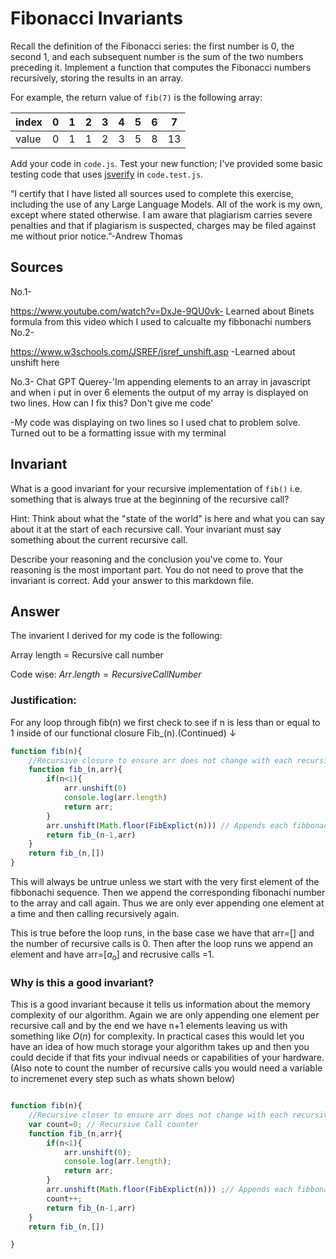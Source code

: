# Fibonacci Invariants

Recall the definition of the Fibonacci series: the first number is 0, the second
1, and each subsequent number is the sum of the two numbers preceding it.
Implement a function that computes the Fibonacci numbers recursively, storing
the results in an array.

For example, the return value of `fib(7)` is the following array:

| index |  0  |  1  |  2  |  3  |  4  |  5  |  6  |  7  |
| ----- | --- | --- | --- | --- | --- | --- | --- | --- |
| value |  0  |  1  |  1  |  2  |  3  |  5  |  8  |  13 |

Add your code in `code.js`. Test your new function; I've provided some basic
testing code that uses [jsverify](https://jsverify.github.io/) in
`code.test.js`.

“I certify that I have listed all sources used to complete this exercise, including the use
of any Large Language Models. All of the work is my own, except where stated
otherwise. I am aware that plagiarism carries severe penalties and that if plagiarism is
suspected, charges may be filed against me without prior notice.”-Andrew Thomas

## Sources
 No.1-
 
 https://www.youtube.com/watch?v=DxJe-9QU0vk- Learned about Binets formula from this video which I used to calcualte my fibbonachi numbers
 No.2- 
 
 https://www.w3schools.com/JSREF/jsref_unshift.asp -Learned about unshift here

 No.3- Chat GPT Querey-'Im appending elements to an array in javascript and when i put in over 6 elements the output of my array is displayed on two lines. How can I fix this? Don't give me code'
 
 -My code was displaying on two lines so I used chat to problem solve. Turned out to be a formatting issue with my terminal

 
## Invariant

What is a good invariant for your recursive implementation of `fib()`
i.e. something that is always true at the beginning of the recursive call?

Hint: Think about what the "state of the world" is here and what you can say
about it at the start of each recursive call. Your invariant must say something
about the current recursive call.

Describe your reasoning and the conclusion you've come to. Your reasoning is the
most important part. You do not need to prove that the invariant is correct. Add
your answer to this markdown file.

## Answer

The invarient I derived for my code is the following:

Array length = Recursive call number

Code wise:  $Arr.length =RecursiveCallNumber$

### Justification:

For any loop through fib(n) we first check to see if n is less than or equal to 1 inside of our functional closure Fib_(n).(Continued) $\downarrow$

``` Javascript
function fib(n){
    //Recursive closure to ensure arr does not change with each recursive call
    function fib_(n,arr){
        if(n<1){
            arr.unshift(0)
            console.log(arr.length)
            return arr;
        }
        arr.unshift(Math.floor(FibExplict(n))) // Appends each fibbonachi value to the beggining of the list
        return fib_(n-1,arr)
    }
    return fib_(n,[])
}

```

This will always be untrue unless we start with the very first element of the fibbonachi sequence. Then we append the corresponding fibonachi number to the array and call again. Thus we are only ever appending one element at a time and then calling recursively again.

This is true before the loop runs, in the base case we have that arr=[] and the number of recursive calls is 0. Then after the loop runs we append an element and have arr=[$a_o$] and recrusive calls =1.

### Why is this a good invariant?

This is a good invariant because it tells us information about the memory complexity of our algorithm. Again we are only appending one element per recursive call and by the end we have n+1 elements leaving us with something like $O(n)$ for complexity. In practical cases this would let you have an idea of how much storage your algorithm takes up and then you could decide if that fits your indivual needs or capabilities of your hardware.(Also note to count the number of recursive calls you would need a variable to incremenet every step such as whats shown below)

```Javascript

function fib(n){
    //Recursive closer to ensure arr does not change with each recursive call
    var count=0; // Recursive Call counter
    function fib_(n,arr){
        if(n<1){
            arr.unshift(0);
            console.log(arr.length);
            return arr;
        }
        arr.unshift(Math.floor(FibExplict(n))) ;// Appends each fibbonachi value to the beggining of the list
        count++;
        return fib_(n-1,arr)
    }
    return fib_(n,[])

}
```
